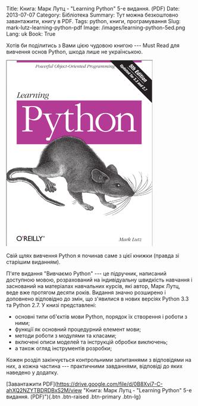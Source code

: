 Title: Книга: Марк Лутц - "Learning Python" 5-е видання. (PDF)
Date: 2013-07-07
Category: Бібліотека
Summary: Тут можна безкоштовно завантажити, книгу в PDF.
Tags: python, книги, програмування
Slug: mark-lutz-learning-python-pdf
Image: /images/learning-python-5ed.png
Lang: uk
Book: True

Хотів би поділитись з Вами цією чудовою книгою --- Must Read для вивчення основ Python, шкода лише
не українською.

![Книга: Марк Лутц - "Learning Python" 5-е видання. (PDF)](/images/learning-python-5ed.png)

Свій щлях вивчення Python я починав саме з цієї книжки (правда зі старішим виданням).

П'яте видання "Вивчаємо Python" --- це підручник, написаний доступною мовою, розрахований на
індивідуальну швидкість навчання і заснований на матеріалах навчальних курсів, які автор, Марк Лутц,
веде вже протягом десяти років. Видання значно розширено і доповнено відповідно до змін, що
з'явилися в нових версіях Python 3.3 та Python 2.7.  У книзі представлені:
 
- основні типи об'єктів мови Python, порядок їх створення і роботи з ними;
- функції як основний процедурний елемент мови;
- методи роботи з модулями та класами;
- включені описи моделей та інструкцій обробки виключень;
- а також огляд інструментів розробки;

Кожен розділ закінчується контрольними запитаннями з відповідями на них, а кожна частина ---
практичними завданнями, відповіді до яких наведено у додатку.

[Завантажити PDF](https://drive.google.com/file/d/0B8Xvi7-C-ahXQ2NZYTBDRDBxS2M/view "Книга: Марк Лутц - "Learning Python" 5-е видання. (PDF)"){.btn .btn-raised .btn-primary .btn-lg}

